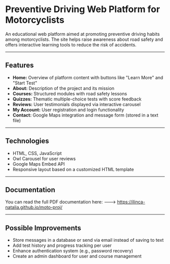 # Preventive Driving Web Platform for Motorcyclists

An educational web platform aimed at promoting preventive driving habits among motorcyclists. The site helps raise awareness about road safety and offers interactive learning tools to reduce the risk of accidents.

---

## Features

- **Home:** Overview of platform content with buttons like "Learn More" and "Start Test"  
- **About:** Description of the project and its mission  
- **Courses:** Structured modules with road safety lessons  
- **Quizzes:** Thematic multiple-choice tests with score feedback  
- **Reviews:** User testimonials displayed via interactive carousel  
- **My Account:** User registration and login functionality  
- **Contact:** Google Maps integration and message form (stored in a text file)

---

## Technologies

- HTML, CSS, JavaScript
- Owl Carousel for user reviews
- Google Maps Embed API
- Responsive layout based on a customized HTML template

---

## Documentation

You can read the full PDF documentation here: --->
https://ilinca-natalia.github.io/moto-proj/

---


## Possible Improvements

- Store messages in a database or send via email instead of saving to text
- Add test history and progress tracking per user
- Enhance authentication system (e.g., password recovery)
- Create an admin dashboard for user and course management
